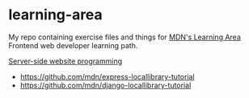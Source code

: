 # learning-area
My repo containing exercise files and things for [MDN's Learning Area](https://developer.mozilla.org/en-US/Learn) Frontend web developer learning path.


[Server-side website programming](https://developer.mozilla.org/en-US/docs/Learn/Server-side)
* https://github.com/mdn/express-locallibrary-tutorial
* https://github.com/mdn/django-locallibrary-tutorial
